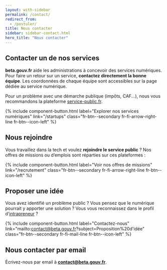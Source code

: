 ```yaml
---
layout: with-sidebar
permalink: /contact/
redirect_from:
  - /postuler/
title: Nous contacter
sidebar: sidebar-contact.html
hero_title: "Nous contacter"
---
```


<span id="services"></span>
## Contacter un de nos services

**beta.gouv.fr** aide les administrations à concevoir des services numériques. Pour faire un retour sur un service, **contactez directement la bonne équipe**. Les coordonnées de chaque équipe sont accessibles sur la page dédiée au service numérique.

Pour un problème avec une démarche publique (impôts, CAF...), nous vous recommandons la plateforme [service-public.fr](https://service-public.fr).

{% include component-button.html label="Explorer nos services numériques" link="/startups" class="fr-btn--secondary fr-fi-arrow-right-line fr-btn--icon-left" %}

<span id="join"></span>
## Nous rejoindre

Vous travaillez dans la tech et voulez **rejoindre le service public** ? Nos offres de missions ou d’emplois sont réparties sur ces plateformes :

{% include component-button.html label="Voir nos offres de missions" link="/recrutement" class="fr-btn--secondary fr-fi-arrow-right-line fr-btn--icon-left" %}

<span id="idea"></span>
## Proposer une idée

Vous avez identifié un problème public ? Vous pensez que le numérique pourrait y apporter une solution ? Vous vous reconnaissez dans le profil d’[intrapreneur](/devenir-intrapreneur) ?

{% include component-button.html label="Contactez-nous" link="mailto:contact@beta.gouv.fr?subject=Proposition%20d'idée" class="fr-btn--secondary fr-fi-mail-line fr-btn--icon-left" %}

<span id="email"></span>
## Nous contacter par email

Écrivez-nous par email à **[contact@beta.gouv.fr](mailto:contact@beta.gouv.fr)**.
